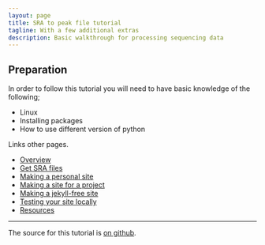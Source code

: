 ```yaml
---
layout: page
title: SRA to peak file tutorial
tagline: With a few additional extras
description: Basic walkthrough for processing sequencing data
---
```


## Preparation 

In order to follow this tutorial you will need to have basic knowledge of the following;

- Linux
- Installing packages
- How to use different version of python

Links other pages.

- [Overview](pages/overview.html)
- [Get SRA files](pages/get.sra.html)
- [Making a personal site](pages/user_site.html)
- [Making a site for a project](pages/project_site.html)
- [Making a jekyll-free site](pages/nojekyll.html)
- [Testing your site locally](pages/local_test.html)
- [Resources](pages/resources.html)

---

The source for this tutorial is [on github](https://github.com/Dazcam/SRA_to_Peak).

